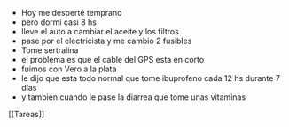 - Hoy me desperté temprano 
- pero dormí casi 8 hs
- lleve el auto a cambiar el aceite y los filtros
- pase por el electricista y me cambio 2 fusibles
- Tome sertralina 
- el problema es que el cable del GPS esta en corto 
- fuimos con Vero  a la plata
- le dijo que esta todo normal que tome ibuprofeno cada 12 hs durante 7 días
- y también cuando le pase la diarrea que tome unas vitaminas 

[[Tareas]]
